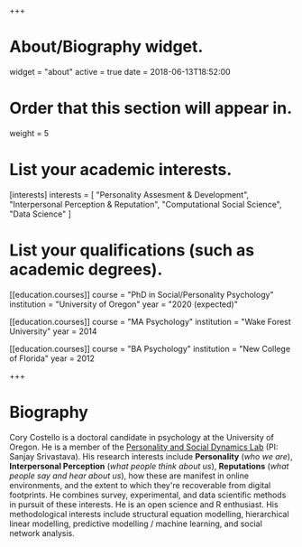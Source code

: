 +++
# About/Biography widget.
widget = "about"
active = true
date = 2018-06-13T18:52:00

# Order that this section will appear in.
weight = 5

# List your academic interests.
[interests]
  interests = [
    "Personality Assesment & Development",
    "Interpersonal Perception & Reputation",
    "Computational Social Science",
    "Data Science"
  ]

# List your qualifications (such as academic degrees).
[[education.courses]]
  course = "PhD in Social/Personality Psychology"
  institution = "University of Oregon"
  year = "2020 (expected)"

[[education.courses]]
  course = "MA Psychology"
  institution = "Wake Forest University"
  year = 2014

[[education.courses]]
  course = "BA Psychology"
  institution = "New College of Florida"
  year = 2012
 
+++

# Biography

Cory Costello is a doctoral candidate in psychology at the University of Oregon. He is a member of the [Personality and Social Dynamics Lab](https://psdlab.uoregon.edu/) (PI: Sanjay Srivastava). His research interests include **Personality** (*who we are*), **Interpersonal Perception** (*what people think about us*), **Reputations** (*what people say and hear about us*), how these are manifest in online environments, and the extent to which they're recoverable from digital footprints. He combines survey, experimental, and data scientific methods in pursuit of these interests. He is an open science and R enthusiast. His methodological interests include structural equation modelling, hierarchical linear modelling, predictive modelling / machine learning, and social network analysis.